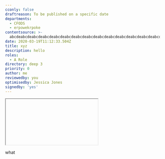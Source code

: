 ```yaml
---
cconly: false
draftreason: To be published on a specific date
departments:
  - CFODS
  - erpowekrpoke
contentsource: >-
  abcdeabcdeabcdeabcdeabcdeabcdeabcdeabcdeabcdeabcdeabcdeabcdeabcdeabcdeabcdeabcdeabcdeabcdeabcdeabcdeabcdeabcdeabcdeabcdeabcdeabcdeabcdeabcdeabcdeabcdeabcde
date: 2020-03-19T11:12:33.504Z
title: xyz
description: hello
roles:
  - A Role
directory: deep 3
priority: 0
author: me
reviewedby: you
optimisedby: Jessica Jones
signedby: 'yes'
---
```

<iframe>testing</iframe>

<script>





what

</script>

what